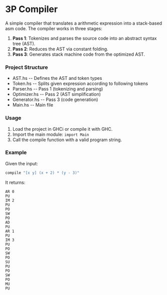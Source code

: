 # 3P Compiler

A simple compiler that translates a arithmetic expression into a stack-based asm code. The compiler works in three stages:

1. **Pass 1**: Tokenizes and parses the source code into an abstract syntax tree (AST).
2. **Pass 2**: Reduces the AST via constant folding.
3. **Pass 3**: Generates stack machine code from the optimized AST.

### Project Structure
* AST.hs -- Defines the AST and token types
* Token.hs -- Splits given expression according to following tokens
* Parser.hs -- Pass 1 (tokenizing and parsing)
* Optimizer.hs -- Pass 2 (AST simplification)
* Generator.hs -- Pass 3 (code generation)
* Main.hs -- Main file


### Usage

1. Load the project in GHCi or compile it with GHC.
2. Import the main module: `import Main`
3. Call the compile function with a valid program string.

### Example

Given the input:

```haskell
compile "[x y] (x + 2) * (y - 3)"
```

It returns:

```
AR 0
PU
IM 2
PU
PO
SW
PO
AD
PU
AR 1
PU
IM 3
PU
PO
SW
PO
SU
PU
PO
SW
PO
MU
PU
```

